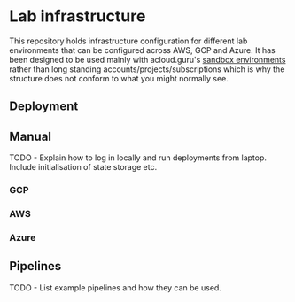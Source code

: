 # Lab infrastructure

This repository holds infrastructure configuration for different lab environments that can be configured across AWS, GCP and Azure.
It has been designed to be used mainly with acloud.guru's [sandbox environments](https://learn.acloud.guru/cloud-playground/cloud-sandboxes) rather than long standing accounts/projects/subscriptions which is why the structure does not conform to what you might normally see.

## Deployment

## Manual

TODO - Explain how to log in locally and run deployments from laptop. Include initialisation of state storage etc.
### GCP

### AWS

### Azure

## Pipelines

TODO - List example pipelines and how they can be used.